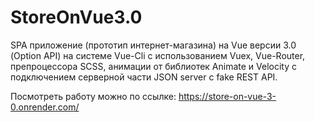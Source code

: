 # StoreOnVue3.0
SPA приложение (прототип интернет-магазина) на Vue версии 3.0 (Option API) на системе Vue-Cli с использованием Vuex, Vue-Router, препроцессора SCSS, анимации от библиотек Animate и Velocity c подключением серверной части JSON server с fake REST API.

Посмотреть работу можно по ссылке:
https://store-on-vue-3-0.onrender.com/
